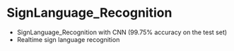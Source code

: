 # SignLanguage_Recognition
- SignLanguage_Recognition with CNN (99.75% accuracy on the test set)
- Realtime sign language recognition  
